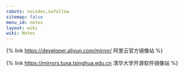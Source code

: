 ```yaml
---
robots: noindex,nofollow
sitemap: false
menu_id: notes
layout: wiki
wiki: Notes
---
```


{% link https://developer.aliyun.com/mirror/ 阿里云官方镜像站 %}

{% link https://mirrors.tuna.tsinghua.edu.cn 清华大学开源软件镜像站 %}

